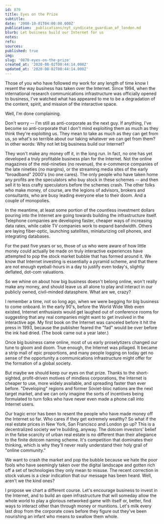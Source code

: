 ```yaml
---
id: 870
title: Eyes on the Prize
subtitle: 
date: '2000-10-01T04:00:00.000Z'
publication: _publications/nyt_syndicate_guardian_of_london.md
blurb: Let business build our Internet for us
notes: 
refs: 
sources: 
published: true
img: 
slug: '0870-eyes-on-the-prize'
created_at: '2020-08-02T00:44:14.000Z'
updated_at: '2020-08-02T00:44:14.000Z'
---
```

Those of you who have followed my work for any length of time know I resent the way business has taken over the Internet. Since 1994, when the international research communications infrastructure was officially opened to business, I've watched what has appeared to me to be a degradation of the content, spirit, and mission of the interactive space.

Well, I'm done complaining.

Don't worry -- I'm still as anti-corporate as the next guy. If anything, I've become so anti-corporate that I don't mind exploiting them as much as they think they're exploiting us. They mean to take as much as they can get from us, so what's so terrible about our taking whatever we can get from them? In other words: Why not let big business build our Internet?

They won't make any money off it, in the long run. In fact, no one has yet developed a truly profitable business plan for the Internet. Not the online magazines of the mid-nineties (no revenue), the e-commerce companies of the late nineties (no margins), or the streaming media sites of the early "broadband" 2000's (no one cares). The only people who have taken home any profits are the speculators who buy stock in these schemes -- and then sell it to less crafty speculators before the schemes crash. The other folks who make money, of course, are the legions of advisors, brokers and consultants, who are busy leading everyone else to their doom. And a couple of monopolies.

In the meantime, at least some portion of the countless investment dollars pouring into the Internet are going towards building the infrastructure itself. Telephone companies are developing faster, cheaper ways of increasing data rates, while cable TV companies work to expand bandwidth. Others are laying fiber-optic, launching satellites, miniaturizing cell phones, and integrating databases.

For the past five years or so, those of us who were aware of how little money could actually be made on truly interactive experiences have attempted to pop the stock market bubble that has formed around it. We know that Internet investing is essentially a pyramid scheme, and that there are not enough eyeball-hours in a day to justify even today's, slightly deflated, dot-com valuations.

So we whine on about how big business doesn't belong online, won't really make any money, and should leave us all alone to play and interact in our publicly owned, civil-minded datasphere. What are we, crazy?

I remember a time, not so long ago, when we were begging for big business to come onboard. In the early 90's, before the World Wide Web even existed, Internet enthusiasts would get laughed out of conference rooms for suggesting that any real companies might want to get involved in the interactive age. My first book on the Internet was canceled before it hit the press in 1993, because the publisher feared the "fad" would be over before the ink had dried. (The book came out a year later.)

Once big business came online, most of us early proselytizers changed our tune to gloom and doom. True enough, the Internet was pillaged. It became a strip mall of epic proportions, and many people logging on today get no sense of the opportunity a communications infrastructure might offer for the formation of a global society.

But maybe we should keep our eyes on that prize. Thanks to the short-sighted, profit-driven motives of mindless corporations, the Internet is cheaper to use, more widely available, and spreading faster than ever before. "Developing" regions and former Soviet-bloc nations are the next target market, and we can only imagine the sorts of incentives being formulated to turn folks who have never even made a phone call into Internet users.

Our tragic error has been to resent the people who have made money off the Internet so far. Who cares if they get extremely wealthy? So what if the real estate prices in New York, San Francisco and London go up? This is a decentralized society we're building, anyway. The dotcom investors' belief in the false scarcity of urban real estate is no different than their allegiance to the finite dotcom naming scheme. It's competition that dominates their thinking, which is why they'll never really understand their holy grail of "online community."

We want to crash the market and pop the bubble because we hate the poor fools who have seemingly taken over the digital landscape and gotten rich off a set of technologies they only mean to misuse. The recent correction in stock values is a clear indication that our message has been heard. Well, aren't we the kind ones?

I propose we chart a different course. Let's encourage business to invest in the Internet, and to build an open infrastructure that will someday allow the whole world to play a glorious networked game with itself or, better, find ways to interact other than through money or munitions. Let's milk every last drop from the corporate cows before they figure out they've been nourishing an infant who means to swallow them whole.

